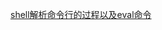 [shell解析命令行的过程以及eval命令](1)

[1]: https://www.cnblogs.com/f-ck-need-u/p/7426371.html
<!--stackedit_data:
eyJoaXN0b3J5IjpbNTgyOTM0MDM2XX0=
-->